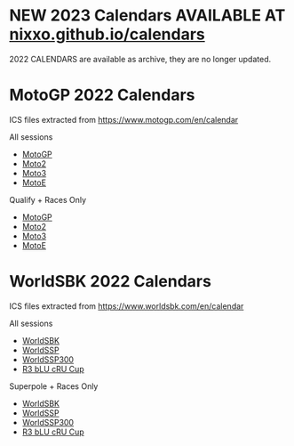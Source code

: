 # NEW 2023 Calendars AVAILABLE AT <a href="http://nixxo.github.io/calendars/">nixxo.github.io/calendars</a>



2022 CALENDARS are available as archive, they are no longer updated.



# MotoGP 2022 Calendars

ICS files extracted from <a href="https://www.motogp.com/en/calendar">https://www.motogp.com/en/calendar</a>

All sessions
- <a href="motogp/MotoGP_2022_calendar.ics">MotoGP</a>
- <a href="motogp/Moto2_2022_calendar.ics">Moto2</a>
- <a href="motogp/Moto3_2022_calendar.ics">Moto3</a>
- <a href="motogp/MotoE_2022_calendar.ics">MotoE</a>

Qualify + Races Only
- <a href="motogp/MotoGP_filtered_2022_calendar.ics">MotoGP</a>
- <a href="motogp/Moto2_filtered_2022_calendar.ics">Moto2</a>
- <a href="motogp/Moto3_filtered_2022_calendar.ics">Moto3</a>
- <a href="motogp/MotoE_filtered_2022_calendar.ics">MotoE</a>


# WorldSBK 2022 Calendars

ICS files extracted from <a href="https://www.worldsbk.com/en/calendar">https://www.worldsbk.com/en/calendar</a>

All sessions
- <a href="wsbk/WorldSBK_2022_calendar.ics">WorldSBK</a>
- <a href="wsbk/WorldSSP_2022_calendar.ics">WorldSSP</a>
- <a href="wsbk/WorldSSP300_2022_calendar.ics">WorldSSP300</a>
- <a href="wsbk/R3 bLU cRU Cup_2022_calendar.ics">R3 bLU cRU Cup</a>

Superpole + Races Only
- <a href="wsbk/WorldSBK_filtered_2022_calendar.ics">WorldSBK</a>
- <a href="wsbk/WorldSSP_filtered_2022_calendar.ics">WorldSSP</a>
- <a href="wsbk/WorldSSP300_filtered_2022_calendar.ics">WorldSSP300</a>
- <a href="wsbk/R3 bLU cRU Cup_filtered_2022_calendar.ics">R3 bLU cRU Cup</a>
